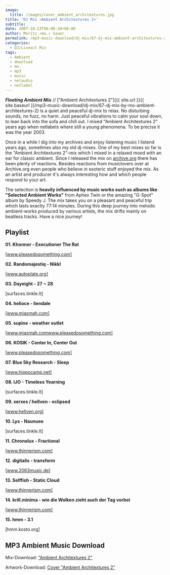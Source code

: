 ```yaml
---
image:
  title: /images/cover_ambient_architextures.jpg
title: 'DJ Mix »Ambient Architextures 2«'
subtitle: 
date: 2007-10-23T06:00:30+00:00
author: Moritz »mo.« Sauer
permalink: /mp3-music-download/dj-mix/67-dj-mix-ambient-architextures-2
categories:
  - DJ/Liveact Mix
tags:
  - Ambient
  - download
  - mo.
  - mp3
  - music
  - netaudio
  - netlabel
---
```

***Floating Ambient Mix*** // ["Ambient Architextures 2"]({{ site.url }}{{ site.baseurl }}/mp3-music-download/dj-mix/67-dj-mix-by-mo-ambient-architextures-2) is a quiet and peaceful dj-mix to relax. No disturbing sounds, no fuzz, no harm. Just peaceful vibrations to calm your soul down, to lean back into the sofa and chill out. I mixed "Ambient Architextures 2" years ago when netlabels where still a young phenomena. To be precise it was the year 2003.<!--more-->

Once in a while I dig into my archives and enjoy listening music I listend years ago, sometimes also my old dj-mixes. One of my best mixes so far is the "Ambient Architextures 2"-mix which I mixed in a relaxed mood with an ear for classic ambient. Since I released the mix on [archive.org](http://www.archive.org/details/phlow_mix_002) there has been plenty of reactions. Besides reactions from musiclovers over at Archive.org even people who believe in esoteric stuff enjoyed the mix. As an artist and producer it's always interesting how and which people respond to your art.

The selection is **heavily influenced by music works such as albums like "Selected Ambient Works"** from Aphex Twin or the amazing "G-Spot" album by Speedy J. The mix takes you on a pleasant and peaceful trip which lasts exactly 77:14 minutes. During this deep journey into melodic ambient-works produced by various artists, the mix drifts mainly on beatless tracks. Have a nice journey!

## Playlist

**01. Khonnor - Executioner The Rat**
  
[www.pleasedosomething.com]
  
**02. Randomajestiq - Nikkl**
  
[www.autoplate.org]
  
**03. Dayeight - 27 ~ 28**
  
[surfaces.tinkle.lt]
  
**04. helioce - liendale**
  
[www.miasmah.com]
  
**05. supine - weather outlet**
  
[www.miasmah.comwww.pleasedosomething.com]
  
**06. KOSIK - Center In, Center Out**
  
[www.pleasedosomething.com]
  
**07. Blue Sky Research - Sleep**
  
[www.hippocamp.net]
  
**08. IJO - Timeless Yearning**
  
[surfaces.tinkle.lt]
  
**09. xerxes / hellven - eclipsed**
  
[www.hellven.org]
  
**10. Lys - Naunuee**
  
[surfaces.tinkle.lt]
  
**11. Chronolux - Fractional**
  
[www.thinnerism.com]
  
**12. digitalis - transform**
  
[www.2063music.de]
  
**13. Selffish - Static Cloud**
  
[www.thinnerism.com]
  
**14. krill.minima - wie die Wolken zieht auch der Tag vorbei**
  
[www.thinnerism.com]
  
**15. hmm - 3.1**
  
[hmm.kosto.org]

## MP3 Ambient Music Download

Mix-Download: ["Ambient Architextures 2"](http://www.archive.org/download/phlow_mix_002/phlow-mix002_mo.-ambient_architextures_2_192kbps.mp3)

Artwork-Download: [Cover "Ambient Architextures 2"](http://www.archive.org/download/phlow_mix_002/phlow_mix002large.jpg)